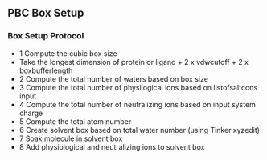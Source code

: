 ## PBC Box Setup

### Box Setup Protocol
* 1 Compute the cubic box size
* Take the longest dimension of protein or ligand + 2 x vdwcutoff + 2 x boxbufferlength
* 2 Compute the total number of waters based on box size
* 3 Compute the total number of physilogical ions based on listofsaltcons input
* 4 Compute the total number of neutralizing ions based on input system charge 
* 5 Compute the total atom number
* 6 Create solvent box based on total water number (using Tinker xyzedit)
* 7 Soak molecule in solvent box
* 8 Add physiological and neutralizing ions to solvent box
